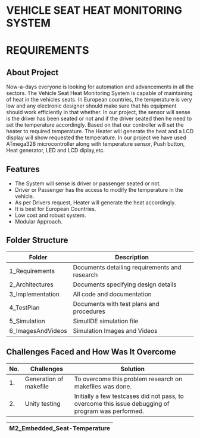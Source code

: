 # VEHICLE SEAT HEAT MONITORING SYSTEM

# REQUIREMENTS

## About Project
Now-a-days everyone is looking for automation and advancements in all the sectors. The Vehicle Seat Heat Monitoring System is capable of maintaining of heat in the vehicles seats. In European countries, the temperature is very low and any electronic designer should make sure that his equipment should work efficiently in that whether. In our project, the sensor will sense is the driver has been seated or not and if the driver seated then he need to set the temperature accordingly. Based on that our controller will set the heater to required temperature. The Heater will generate the heat and a LCD display will show requested the temperature. In our project we have used ATmega328 microcontroller along with temperature sensor, Push button, Heat generator, LED and LCD diplay,etc.

## Features
- The System will sense is driver or passenger seated or not.
- Driver or Passenger has the access to modify the temperature in the vehicle.
- As per Drivers request, Heater will generate the heat accordingly.
- It is best for European Countries.
- Low cost and robust system.
- Modular Approach.
 
## Folder Structure
|Folder|	Description|
|------|-------------|
1_Requirements|	Documents detailing requirements and research
2_Architectures|	Documents specifying design details
3_Implementation|	All code and documentation
4_TestPlan|	Documents with test plans and procedures
5_Simulation|	SimulIDE simulation file
6_ImagesAndVideos|	Simulation Images and Videos

## Challenges Faced and How Was It Overcome
|No.|	Challenges|	Solution|
|----|----------|----------|
|1.|	Generation of makefile|To overcome this problem research on makefiles was done.
|2.|  Unity testing|Initially a few testcases did not pass, to overcome this issue debugging of program was performed.

|M2_Embedded_Seat-Temperature|
|---------------------------------------|

